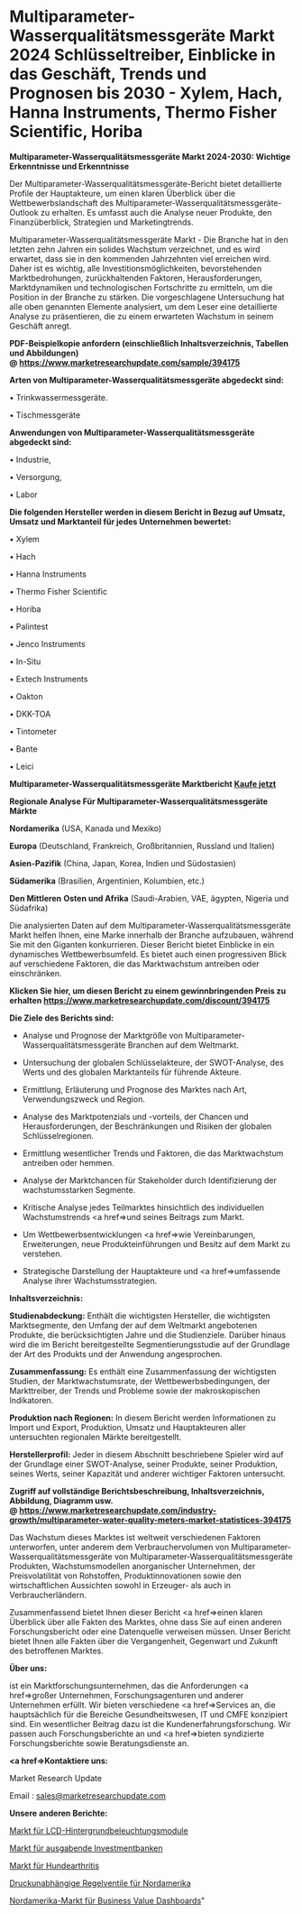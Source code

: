 # Multiparameter-Wasserqualitätsmessgeräte Markt 2024 Schlüsseltreiber, Einblicke in das Geschäft, Trends und Prognosen bis 2030 - Xylem, Hach, Hanna Instruments, Thermo Fisher Scientific, Horiba

<strong>Multiparameter-Wasserqualitätsmessgeräte Markt 2024-2030: Wichtige Erkenntnisse und Erkenntnisse</strong>

Der Multiparameter-Wasserqualitätsmessgeräte-Bericht bietet detaillierte Profile der Hauptakteure, um einen klaren Überblick über die Wettbewerbslandschaft des Multiparameter-Wasserqualitätsmessgeräte-Outlook zu erhalten. Es umfasst auch die Analyse neuer Produkte, den Finanzüberblick, Strategien und Marketingtrends.

Multiparameter-Wasserqualitätsmessgeräte Markt - Die Branche hat in den letzten zehn Jahren ein solides Wachstum verzeichnet, und es wird erwartet, dass sie in den kommenden Jahrzehnten viel erreichen wird. Daher ist es wichtig, alle Investitionsmöglichkeiten, bevorstehenden Marktbedrohungen, zurückhaltenden Faktoren, Herausforderungen, Marktdynamiken und technologischen Fortschritte zu ermitteln, um die Position in der Branche zu stärken. Die vorgeschlagene Untersuchung hat alle oben genannten Elemente analysiert, um dem Leser eine detaillierte Analyse zu präsentieren, die zu einem erwarteten Wachstum in seinem Geschäft anregt.

<strong><b>PDF-Beispielkopie anfordern (einschließlich Inhaltsverzeichnis, Tabellen und Abbildungen) @ </b></strong><strong><a href=https://www.marketresearchupdate.com/sample/394175><strong>https://www.marketresearchupdate.com/sample/394175</u></a></strong></strong>

<strong>Arten von Multiparameter-Wasserqualitätsmessgeräte abgedeckt sind:</strong>

• Trinkwassermessgeräte.

• Tischmessgeräte

<strong>Anwendungen von Multiparameter-Wasserqualitätsmessgeräte abgedeckt sind:</strong>

• Industrie,

• Versorgung,

• Labor

<strong>Die folgenden Hersteller werden in diesem Bericht in Bezug auf Umsatz, Umsatz und Marktanteil für jedes Unternehmen bewertet:</strong>

• Xylem

• Hach

• Hanna Instruments

• Thermo Fisher Scientific

• Horiba

• Palintest

• Jenco Instruments

• In-Situ

• Extech Instruments

• Oakton

• DKK-TOA

• Tintometer

• Bante

• Leici

<strong>Multiparameter-Wasserqualitätsmessgeräte Marktbericht <a href=https://www.marketresearchupdate.com/buynow/394175>Kaufe jetzt</a></strong>

<strong>Regionale Analyse Für Multiparameter-Wasserqualitätsmessgeräte Märkte</strong>

<strong>Nordamerika</strong> (USA, Kanada und Mexiko)

<strong>Europa</strong> (Deutschland, Frankreich, Großbritannien, Russland und Italien)

<strong>Asien-Pazifik</strong> (China, Japan, Korea, Indien und Südostasien)

<strong>Südamerika</strong> (Brasilien, Argentinien, Kolumbien, etc.)

<strong>Den Mittleren</strong> <strong>Osten und Afrika</strong> (Saudi-Arabien, VAE, ägypten, Nigeria und Südafrika)

Die analysierten Daten auf dem Multiparameter-Wasserqualitätsmessgeräte Markt helfen Ihnen, eine Marke innerhalb der Branche aufzubauen, während Sie mit den Giganten konkurrieren. Dieser Bericht bietet Einblicke in ein dynamisches Wettbewerbsumfeld. Es bietet auch einen progressiven Blick auf verschiedene Faktoren, die das Marktwachstum antreiben oder einschränken.

<strong>Klicken Sie hier, um diesen Bericht zu einem gewinnbringenden Preis zu erhalten
</strong><strong><a href=https://www.marketresearchupdate.com/discount/394175>https://www.marketresearchupdate.com/discount/394175</b></u></strong></a>

<strong>Die Ziele des Berichts sind:</strong>

- Analyse und Prognose der Marktgröße von Multiparameter-Wasserqualitätsmessgeräte Branchen auf dem Weltmarkt.

- Untersuchung der globalen Schlüsselakteure, der SWOT-Analyse, des Werts und des globalen Marktanteils für führende Akteure.

- Ermittlung, Erläuterung und Prognose des Marktes nach Art, Verwendungszweck und Region.

- Analyse des Marktpotenzials und -vorteils, der Chancen und Herausforderungen, der Beschränkungen und Risiken der globalen Schlüsselregionen.

- Ermittlung wesentlicher Trends und Faktoren, die das Marktwachstum antreiben oder hemmen.

- Analyse der Marktchancen für Stakeholder durch Identifizierung der wachstumsstarken Segmente.

- Kritische Analyse jedes Teilmarktes hinsichtlich des individuellen Wachstumstrends <a href=>und</a> seines Beitrags zum Markt.

- Um Wettbewerbsentwicklungen <a href=>wie</a> Vereinbarungen, Erweiterungen, neue Produkteinführungen und Besitz auf dem Markt zu verstehen.

- Strategische Darstellung der Hauptakteure und <a href=>umfas</a>sende Analyse ihrer Wachstumsstrategien.

<strong>Inhaltsverzeichnis:</strong>

<strong>Studienabdeckung:</strong> Enthält die wichtigsten Hersteller, die wichtigsten Marktsegmente, den Umfang der auf dem Weltmarkt angebotenen Produkte, die berücksichtigten Jahre und die Studienziele. Darüber hinaus wird die im Bericht bereitgestellte Segmentierungsstudie auf der Grundlage der Art des Produkts und der Anwendung angesprochen.

<strong>Zusammenfassung:</strong> Es enthält eine Zusammenfassung der wichtigsten Studien, der Marktwachstumsrate, der Wettbewerbsbedingungen, der Markttreiber, der Trends und Probleme sowie der makroskopischen Indikatoren.

<strong>Produktion nach Regionen:</strong> In diesem Bericht werden Informationen zu Import und Export, Produktion, Umsatz und Hauptakteuren aller untersuchten regionalen Märkte bereitgestellt.

<strong>Herstellerprofil:</strong> Jeder in diesem Abschnitt beschriebene Spieler wird auf der Grundlage einer SWOT-Analyse, seiner Produkte, seiner Produktion, seines Werts, seiner Kapazität und anderer wichtiger Faktoren untersucht.

<strong><b>Zugriff auf vollständige Berichtsbeschreibung, Inhaltsverzeichnis, Abbildung, Diagramm usw. @ </b></strong><strong><a href=https://www.marketresearchupdate.com/industry-growth/multiparameter-water-quality-meters-market-statistices-394175>https://www.marketresearchupdate.com/industry-growth/multiparameter-water-quality-meters-market-statistices-394175</a></strong>

Das Wachstum dieses Marktes ist weltweit verschiedenen Faktoren unterworfen, unter anderem dem Verbrauchervolumen von Multiparameter-Wasserqualitätsmessgeräte von Multiparameter-Wasserqualitätsmessgeräte Produkten, Wachstumsmodellen anorganischer Unternehmen, der Preisvolatilität von Rohstoffen, Produktinnovationen sowie den wirtschaftlichen Aussichten sowohl in Erzeuger- als auch in Verbraucherländern.

Zusammenfassend bietet Ihnen dieser Bericht <a href=>einen</a> klaren Überblick über alle Fakten des Marktes, ohne dass Sie auf einen anderen Forschungsbericht oder eine Datenquelle verweisen müssen. Unser Bericht bietet Ihnen alle Fakten über die Vergangenheit, Gegenwart und Zukunft des betroffenen Marktes.

<strong>Über uns:</strong>

 ist ein Marktforschungsunternehmen, das die Anforderungen <a href=>großer</a> Unternehmen, Forschungsagenturen und anderer Unternehmen erfüllt. Wir bieten verschiedene <a href=>Services</a> an, die hauptsächlich für die Bereiche Gesundheitswesen, IT und CMFE konzipiert sind. Ein wesentlicher Beitrag dazu ist die Kundenerfahrungsforschung. Wir passen auch Forschungsberichte an und <a href=>bieten</a> syndizierte Forschungsberichte sowie Beratungsdienste an.

<strong><a href=>Kontaktiere uns:</a></strong>

Market Research Update

Email : sales@marketresearchupdate.com

<strong>Unsere anderen Berichte:</strong>

<a href=https://www.linkedin.com/pulse/lcd-backlight-module-market-opportunities-stay>Markt für LCD-Hintergrundbeleuchtungsmodule</a>

<a href=https://www.linkedin.com/pulse/spending-investment-banks-market-2023-analysis>Markt für ausgabende Investmentbanken</a>

<a href=https://www.linkedin.com/pulse/canine-arthritis-market-research-report-reveals>Markt für Hundearthritis</a>

<a href=https://www.linkedin.com/pulse/north-america-pressure-independent-control-valves>Druckunabhängige Regelventile für Nordamerika</a>

<a href=https://www.linkedin.com/pulse/north-america-business-value-dashboard-market>Nordamerika-Markt für Business Value Dashboards</a>"
